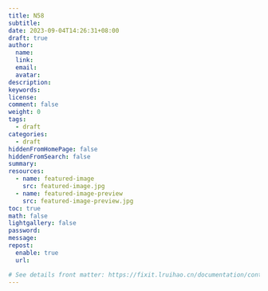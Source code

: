 ```yaml
---
title: N58
subtitle:
date: 2023-09-04T14:26:31+08:00
draft: true
author:
  name:
  link:
  email:
  avatar:
description:
keywords:
license:
comment: false
weight: 0
tags:
  - draft
categories:
  - draft
hiddenFromHomePage: false
hiddenFromSearch: false
summary:
resources:
  - name: featured-image
    src: featured-image.jpg
  - name: featured-image-preview
    src: featured-image-preview.jpg
toc: true
math: false
lightgallery: false
password:
message:
repost:
  enable: true
  url:

# See details front matter: https://fixit.lruihao.cn/documentation/content-management/introduction/#front-matter
---
```


<!--more-->
